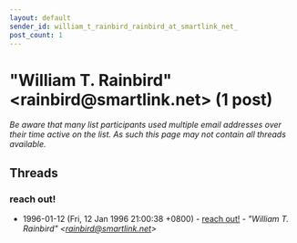 ```yaml
---
layout: default
sender_id: william_t_rainbird_rainbird_at_smartlink_net_
post_count: 1
---
```


# "William T. Rainbird" <rainbird<span>@</span>smartlink.net> (1 post)

_Be aware that many list participants used multiple email addresses over their time active on the list. As such this page may not contain all threads available._

## Threads

### reach out!
+ 1996-01-12 (Fri, 12 Jan 1996 21:00:38 +0800) - [reach out!](/archive/1996/01/8a83d2c41859d45ad8e78e9267560636e0a255b7515b6e3684076987b4548fcc) - _"William T. Rainbird" \<rainbird@smartlink.net\>_

